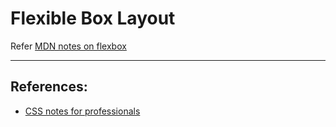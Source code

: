 # Flexible Box Layout

Refer [MDN notes on flexbox](../MDN/FlexboxLayout/1_flexbox_basics.md)

---

## References:
* [CSS notes for professionals](https://books.goalkicker.com/CSSBook/)